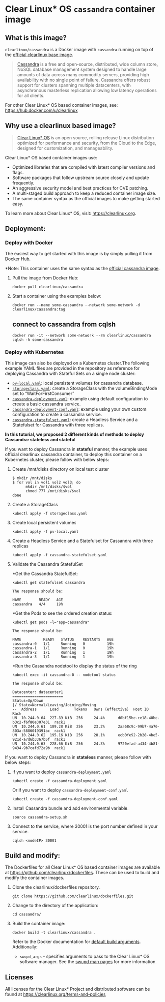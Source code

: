 # Clear Linux* OS `cassandra` container image

<!-- Required -->
## What is this image?

`clearlinux/cassandra` is a Docker image with `cassandra` running on top of the
[official clearlinux base image](https://hub.docker.com/_/clearlinux). 

<!-- application introduction -->
> [Cassandra](http://cassandra.apache.org/) is a free and open-source, distributed, 
> wide column store, NoSQL database management system designed to handle large amounts 
> of data across many commodity servers, providing high availability with no single 
> point of failure. Cassandra offers robust support for clusters spanning multiple 
> datacenters, with asynchronous masterless replication allowing low latency operations 
> for all clients.  

For other Clear Linux* OS
based container images, see: https://hub.docker.com/u/clearlinux

## Why use a clearlinux based image?

<!-- CL introduction -->
> [Clear Linux* OS](https://clearlinux.org/) is an open source, rolling release
> Linux distribution optimized for performance and security, from the Cloud to
> the Edge, designed for customization, and manageability.

Clear Linux* OS based container images use:
* Optimized libraries that are compiled with latest compiler versions and
  flags.
* Software packages that follow upstream source closely and update frequently.
* An aggressive security model and best practices for CVE patching.
* A multi-staged build approach to keep a reduced container image size.
* The same container syntax as the official images to make getting started
  easy. 

To learn more about Clear Linux* OS, visit: https://clearlinux.org.

<!-- Required -->
## Deployment:

### Deploy with Docker
The easiest way to get started with this image is by simply pulling it from
Docker Hub. 

*Note: This container uses the same syntax as the [official cassandra image](https://hub.docker.com/_/cassandra).


1. Pull the image from Docker Hub: 
    ```
    docker pull clearlinux/cassandra
    ```

2. Start a container using the examples below:

    ```
    docker run --name some-cassandra --network some-network -d clearlinux/cassandra:tag
    ```
    
    connect to cassandra from cqlsh
    ---------------------
    ```
    docker run -it --network some-network --rm clearlinux/cassandra cqlsh -h some-cassandra
    ```

<!-- Optional -->
### Deploy with Kubernetes
This image can also be deployed on a Kubernetes cluster.The following example YAML files are provided 
in the repository as reference for deploying Cassandra with Stateful Sets on a single node cluster:

- [`pv-local.yaml`](https://github.com/clearlinux/dockerfiles/blob/master/cassandra/pv-local.yaml): local persistent volumes for cassandra database.
- [`storageclass.yaml`](https://github.com/clearlinux/dockerfiles/blob/master/cassandra/storageclass.yaml): create a StorageClass with the volumeBindingMode set to “WaitForFirstConsumer”
- [`cassandra-deployment.yaml`](https://github.com/clearlinux/dockerfiles/blob/master/cassandra/cassandra-deployment.yaml): example using default configuration to create a basic cassandra service.
- [`cassandra-deployment-conf.yaml`](https://github.com/clearlinux/dockerfiles/blob/master/cassandra/cassandra-deployment-conf.yaml): example using your own custom configuration to create a cassandra service.
- [`cassandra-statefulset.yaml`](https://github.com/clearlinux/dockerfiles/blob/master/cassandra/cassandra-statefulset.yaml): create a Headless Service and a Statefulset for Cassandra with three replicas.



**In this tutorial, we proposed 2 different kinds of methods to deploy Cassandra: stateless and stateful**

If you want to deploy Cassandra in **stateful** manner, the example uses official clearlinux cassandra container, to deploy this container on a Kubernetes cluster, please follow with below steps:

1. Create /mnt/disks directory on local test cluster

   ```
   $ mkdir /mnt/disks
   $ for vol in vol1 vol2 vol3; do
         mkdir /mnt/disks/$vol
         chmod 777 /mnt/disks/$vol
   done
   ```

2. Create a StorageClass

   ```
   kubectl apply -f storageclass.yaml
   ```

3. Create local persistent volumes

   ```
   kubectl apply -f pv-local.yaml
   ```

4. Create a Headless Service and a Statefulset for Cassandra with three replicas

   ```
   kubectl apply -f cassandra-statefulset.yaml 
   ```

5. Validate the Cassandra StatefulSet

   *Get the Cassandra StatefulSet:

   ```
   kubectl get statefulset cassandra
   ```

   ```
   The response should be:
   
   NAME        READY   AGE
   cassandra   4/4     19h
   ```

   *Get the Pods to see the ordered creation status:

   ```
   kubectl get pods -l="app=cassandra"
   ```

   ```
   The response should be:
   
   NAME          READY   STATUS    RESTARTS   AGE
   cassandra-0   1/1     Running   0          19h
   cassandra-1   1/1     Running   0          19h
   cassandra-2   1/1     Running   1          19h
   cassandra-3   1/1     Running   1          19h
   ```

   *Run the Cassandra nodetool to display the status of the ring

   ```
   kubectl exec -it cassandra-0 -- nodetool status
   ```

   ```
   The response should be:
   
   Datacenter: datacenter1
   =======================
   Status=Up/Down
   |/ State=Normal/Leaving/Joining/Moving
   --  Address      Load       Tokens   Owns (effective)  Host ID  Rack
   UN  10.244.0.64  227.89 KiB  256     24.4%      d0bf15be-ce18-40be-b3c2-f6f80e307e31  rack1
   UN  10.244.0.61  189.28 KiB  256     23.2%      2aa68c9c-99b7-4a70-803a-5886019391ac  rack1
   UN  10.244.0.62  195.16 KiB  256     28.1%      ecb0fe92-2b28-4be5-921d-a7d6b3367b5f  rack1
   UN  10.244.0.63  228.66 KiB  256     24.3%      9720efad-a434-4b81-9434-9b7cafd72a9b  rack1
   ```



If you want to deploy Cassandra in **stateless** manner, please follow with below steps:

1. If you want to deploy `cassandra-deployment.yaml`

   ```
   kubectl create -f cassandra-deployment.yaml
   ```

   Or if you want to deploy `cassandra-deployment-conf.yaml`  

   ```
   kubectl create -f cassandra-deployment-conf.yaml
   ```

2. Install Cassandra bundle and add environmental variable.

   ```
   source cassandra-setup.sh
   ```

3. Connect to the service, where 30001 is the port number defined in your service.

   ```
   cqlsh <nodeIP> 30001
   ```

<!-- Required -->

## Build and modify:

The Dockerfiles for all Clear Linux* OS based container images are available at
https://github.com/clearlinux/dockerfiles. These can be used to build and
modify the container images.

1. Clone the clearlinux/dockerfiles repository.
    ```
    git clone https://github.com/clearlinux/dockerfiles.git
    ```

2. Change to the directory of the application:
    ```
    cd cassandra/
    ```

3. Build the container image:
    ```
    docker build -t clearlinux/cassandra .
    ```

   Refer to the Docker documentation for [default build arguments](https://docs.docker.com/engine/reference/builder/#arg).
   Additionally:
   
   - `swupd_args` - specifies arguments to pass to the Clear Linux* OS software
     manager. See the [swupd man pages](https://github.com/clearlinux/swupd-client/blob/master/docs/swupd.1.rst#options)
     for more information.

<!-- Required -->
## Licenses

All licenses for the Clear Linux* Project and distributed software can be found
at https://clearlinux.org/terms-and-policies
